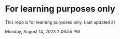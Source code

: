 # For learning purposes only
This repo is for learning purposes only.
Last updated at

Monday, August 14, 2023 2:06:55 PM

